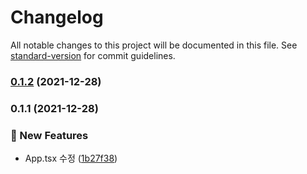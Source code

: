 # Changelog

All notable changes to this project will be documented in this file. See [standard-version](https://github.com/conventional-changelog/standard-version) for commit guidelines.

### [0.1.2](https://github.com/howdy-mj/react-og-tag-playground/compare/v0.1.1...v0.1.2) (2021-12-28)

### 0.1.1 (2021-12-28)


### :rocket: New Features

* App.tsx 수정 ([1b27f38](https://github.com/howdy-mj/react-og-tag-playground/commit/1b27f38588968bf8ea760e5d2254915fced6a2fb))
